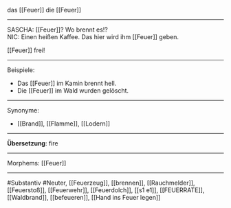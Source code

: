 das [[Feuer]]
die [[Feuer]]

---
SASCHA: [[Feuer]]? Wo brennt es!?  
NIC: Einen heißen Kaffee. Das hier wird ihm [[Feuer]] geben.  

[[Feuer]] frei!  



---

Beispiele:

- Das [[Feuer]] im Kamin brennt hell.
- Die [[Feuer]] im Wald wurden gelöscht.

---
Synonyme:
- [[Brand]], [[Flamme]], [[Lodern]]

---
**Übersetzung**: fire

---
Morphems:
[[Feuer]]

---
#Substantiv #Neuter, [[Feuerzeug]], [[brennen]], [[Rauchmelder]], [[Feuerstoß]], [[Feuerwehr]], [[Feuerdolch]], [[s1 e1]], [[FEUERRATE]], [[Waldbrand]], [[befeueren]], [[Hand ins Feuer legen]]